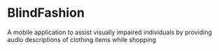 # BlindFashion
A mobile application to assist visually impaired individuals by providing audio descriptions of clothing items while shopping
